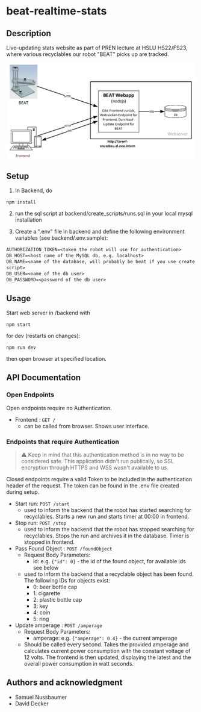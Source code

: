 # beat-realtime-stats

## Description
Live-updating stats website as part of PREN lecture at HSLU HS22/FS23, where various recyclables our robot "BEAT" picks up are tracked.

!["BEAT pushes changes to the web application through a HTTP interface. The web application then pushes changes to all connected clients through a WS connection.](images/components.png)

## Setup
1. In Backend, do
```
npm install
```

2. run the sql script at backend/create_scripts/runs.sql in your local mysql installation

3. Create a ".env" file in backend and define the following environment variables (see backend/.env.sample):
```
AUTHORIZATION_TOKEN=<token the robot will use for authentication>
DB_HOST=<host name of the MySQL db, e.g. localhost>
DB_NAME=<name of the database, will probably be beat if you use create script>
DB_USER=<name of the db user>
DB_PASSWORD=<password of the db user>
```

## Usage
Start web server in /backend with

```
npm start
```

for dev (restarts on changes):

```
npm run dev
```
then open browser at specified location.

## API Documentation
### Open Endpoints

Open endpoints require no Authentication.

* Frontend : `GET /`
  * can be called from browser. Shows user interface.

### Endpoints that require Authentication

> :warning: Keep in mind that this authentication method is in no way to be considered safe. This application didn't run publically, so SSL encryption through HTTPS and WSS wasn't available to us.

Closed endpoints require a valid Token to be included in the authentication header of the
request. The token can be found in the .env file created during setup.

* Start run: `POST /start`
  * used to inform the backend that the robot has started searching for recyclables. Starts a new run 
  and starts timer at 00:00 in frontend.
* Stop run: `POST /stop`
  * used to inform the backend that the robot has stopped searching for recyclables. Stops the run
      and archives it in the database. Timer is stopped in frontend.
* Pass Found Object : `POST /foundObject`
  * Request Body Parameters: 
    * id: e.g. `{"id": 0}` - the id of the found object, for available ids see below
  * used to inform the backend that a recyclable object has been found. The following IDs for objects exist:
    * 0: beer bottle cap
    * 1: cigarette
    * 2: plastic bottle cap
    * 3: key
    * 4: coin
    * 5: ring
* Update amperage : `POST /amperage`
  * Request Body Parameters: 
    * amperage: e.g. `{"amperage": 0.4}` - the current amperage
  * Should be called every second. Takes the provided amperage and calculates current power 
  consumption with the constant voltage of 12 volts. The frontend is then updated, displaying the latest 
  and the overall power consumption in watt seconds.

## Authors and acknowledgment
- Samuel Nussbaumer
- David Decker